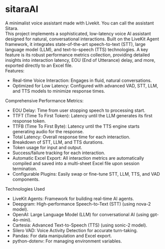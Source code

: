 # sitaraAI
A minimalist voice assistant made with Livekit. You can call the assistant Sitara.<br>
This project implements a sophisticated, low-latency voice AI assistant designed for natural, conversational interactions. Built on the LiveKit Agent framework, it integrates state-of-the-art speech-to-text (STT), large language model (LLM), and text-to-speech (TTS) technologies. A key feature is its robust performance metrics collection, providing detailed insights into interaction latency, EOU (End of Utterance) delay, and more, exported directly to an Excel file.
<br>
Features:
<ul>
<li>Real-time Voice Interaction: Engages in fluid, natural conversations.

<li>Optimized for Low Latency: Configured with advanced VAD, STT, LLM, and TTS models to minimize response times.
</ul>
Comprehensive Performance Metrics:
<ul>
<li>EOU Delay: Time from user stopping speech to processing start.

<li>TTFT (Time To First Token): Latency until the LLM generates its first response token.

<li>TTFB (Time To First Byte): Latency until the TTS engine starts generating audio for the response.

<li>Total Latency: Overall response time for each interaction.

<li>Breakdown of STT, LLM, and TTS durations.

<li>Token usage for input and output.

<li>Success/failure tracking for each interaction.

<li>Automatic Excel Export: All interaction metrics are automatically compiled and saved into a multi-sheet Excel file upon session termination.

<li>Configurable Plugins: Easily swap or fine-tune STT, LLM, TTS, and VAD components.
</ul>
Technologies Used<ul>
<li>LiveKit Agents: Framework for building real-time AI agents.

<li>Deepgram: High-performance Speech-to-Text (STT) (using nova-2 model).

<li>OpenAI: Large Language Model (LLM) for conversational AI (using gpt-4o-mini).

<li>Cartesia: Advanced Text-to-Speech (TTS) (using sonic-2 model).

<li>Silero VAD: Voice Activity Detection for accurate turn-taking.

<li>Pandas: For data manipulation and Excel export.

<li>python-dotenv: For managing environment variables.
</ul>
